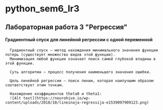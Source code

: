 # python_sem6_lr3

## Лабораторная работа 3 "Регрессия"

#### Градиентный спуск для линейной регрессии с одной переменной
      Градиентный спуск — метод нахождения минимального значения функции потерь (существует множество видов этой функции). 
      Минимизация любой функции означает поиск самой глубокой впадины в этой функции. 
      
      Суть алгоритма – процесс получения наименьшего значения ошибки. 
      
      Цель линейной регрессии — поиск линии, которая наилучшим образом соответствует этим точкам. 
      
      Нахождение коэффициентов theta0 и theta1:
      ![Alt text](https://neurohive.io/wp-content/uploads/2018/10/lineinaja-regressija-e1539097909123.png)

